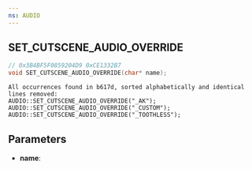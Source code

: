 ```yaml
---
ns: AUDIO
---
```

## SET_CUTSCENE_AUDIO_OVERRIDE

```c
// 0x3B4BF5F0859204D9 0xCE1332B7
void SET_CUTSCENE_AUDIO_OVERRIDE(char* name);
```

```
All occurrences found in b617d, sorted alphabetically and identical lines removed:   
AUDIO::SET_CUTSCENE_AUDIO_OVERRIDE("_AK");  
AUDIO::SET_CUTSCENE_AUDIO_OVERRIDE("_CUSTOM");  
AUDIO::SET_CUTSCENE_AUDIO_OVERRIDE("_TOOTHLESS");  
```

## Parameters
* **name**: 

